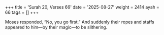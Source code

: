 +++
title = 'Surah 20, Verses 66'
date = '2025-08-27'
weight = 2414
ayah = 66
tags = []
+++

Moses responded, “No, you go first.” And suddenly their ropes and staffs appeared to him—by their magic—to be slithering.